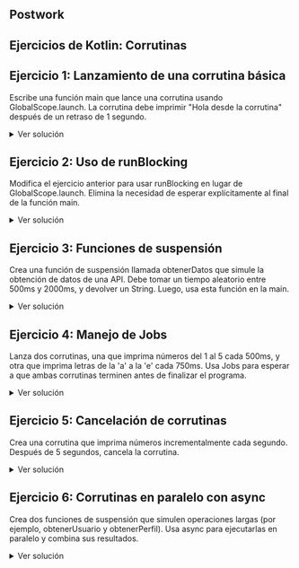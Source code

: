 ## Postwork

## Ejercicios de Kotlin: Corrutinas

## Ejercicio 1: Lanzamiento de una corrutina básica

Escribe una función main que lance una corrutina usando GlobalScope.launch. La corrutina debe imprimir "Hola desde la corrutina" después de un retraso de 1 segundo.

<details>
<summary>Ver solución</summary>
 
```kotlin
import kotlinx.coroutines.*

fun main() = runBlocking {
    GlobalScope.launch {
        delay(1000)
        println("Hola desde la corrutina")
    }
    delay(2000) // Esperamos para que la corrutina tenga tiempo de ejecutarse
}
```
Esta solución lanza una corrutina global que imprime un mensaje después de un segundo de retraso.
</details>

## Ejercicio 2: Uso de runBlocking

Modifica el ejercicio anterior para usar runBlocking en lugar de GlobalScope.launch. Elimina la necesidad de esperar explícitamente al final de la función main.

<details>
<summary>Ver solución</summary>
 
```kotlin
import kotlinx.coroutines.*

fun main() = runBlocking {
    launch {
        delay(1000)
        println("Hola desde la corrutina")
    }
}
```
Esta solución utiliza runBlocking para crear un scope de corrutina y launch para iniciar una nueva corrutina dentro de ese scope.
</details>

## Ejercicio 3: Funciones de suspensión

Crea una función de suspensión llamada obtenerDatos que simule la obtención de datos de una API. Debe tomar un tiempo aleatorio entre 500ms y 2000ms, y devolver un String. Luego, usa esta función en la main.

<details>
<summary>Ver solución</summary>
 
```kotlin
import kotlinx.coroutines.*
import kotlin.random.Random

suspend fun obtenerDatos(): String {
    delay(Random.nextLong(500, 2000))
    return "Datos obtenidos"
}

fun main() = runBlocking {
    println("Iniciando obtención de datos...")
    val resultado = obtenerDatos()
    println(resultado)
}
```
Esta solución define una función de suspensión que simula una operación de larga duración y la utiliza en la función main.
</details>

## Ejercicio 4: Manejo de Jobs

Lanza dos corrutinas, una que imprima números del 1 al 5 cada 500ms, y otra que imprima letras de la 'a' a la 'e' cada 750ms. Usa Jobs para esperar a que ambas corrutinas terminen antes de finalizar el programa.

<details>
<summary>Ver solución</summary>
 
```kotlin
import kotlinx.coroutines.*

fun main() = runBlocking {
    val job1 = launch {
        for (i in 1..5) {
            delay(500)
            println(i)
        }
    }
    
    val job2 = launch {
        for (c in 'a'..'e') {
            delay(750)
            println(c)
        }
    }
    
    job1.join()
    job2.join()
    println("Todas las corrutinas han terminado")
}
```
Esta solución lanza dos corrutinas y utiliza join() para esperar a que ambas terminen antes de finalizar el programa.
</details>

## Ejercicio 5: Cancelación de corrutinas

Crea una corrutina que imprima números incrementalmente cada segundo. Después de 5 segundos, cancela la corrutina.

<details>
<summary>Ver solución</summary>
 
```kotlin
import kotlinx.coroutines.*

fun main() = runBlocking {
    val job = launch {
        var i = 1
        while (isActive) {
            println(i++)
            delay(1000)
        }
    }
    
    delay(5000)
    job.cancel()
    println("Corrutina cancelada")
}
```
Esta solución lanza una corrutina que se ejecuta indefinidamente, pero se cancela después de 5 segundos usando job.cancel().
</details>

## Ejercicio 6: Corrutinas en paralelo con async

Crea dos funciones de suspensión que simulen operaciones largas (por ejemplo, obtenerUsuario y obtenerPerfil). Usa async para ejecutarlas en paralelo y combina sus resultados.

<details>
<summary>Ver solución</summary>
 
```kotlin
import kotlinx.coroutines.*

suspend fun obtenerUsuario(): String {
    delay(1000)
    return "Usuario123"
}

suspend fun obtenerPerfil(): String {
    delay(1000)
    return "Perfil de desarrollador"
}

fun main() = runBlocking {
    val usuario = async { obtenerUsuario() }
    val perfil = async { obtenerPerfil() }
    
    println("Usuario: ${usuario.await()}")
    println("Perfil: ${perfil.await()}")
}
```
Esta solución utiliza async para ejecutar dos operaciones en paralelo y luego combina sus resultados usando await().
</details>
